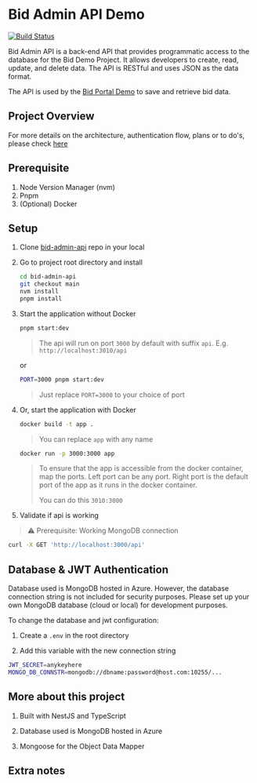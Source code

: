 # Bid Admin API Demo

[![Build Status](https://dev.azure.com/rma-demo/bid-demo-project/_apis/build/status%2Frayandus.bid-admin-api-prod?branchName=main)](https://dev.azure.com/rma-demo/bid-demo-project/_build/latest?definitionId=5&branchName=main)

Bid Admin API is a back-end API that provides programmatic access to the database for the Bid Demo Project. It allows developers to create, read, update, and delete data. The API is RESTful and uses JSON as the data format.

The API is used by the [Bid Portal Demo](https://bidportaldemo.z31.web.core.windows.net/) to save and retrieve bid data.

## Project Overview

For more details on the architecture, authentication flow, plans or to do's, please check [here](https://rma-demo.notion.site/Bid-Demo-Project-9cf3e25d70e44f4b868499aeb89fd81a)


## Prerequisite

1. Node Version Manager (nvm)
1. Pnpm
1. (Optional) Docker

## Setup

1. Clone [bid-admin-api](https://github.com/rayandus/bid-admin-api) repo in your local

1. Go to project root directory and install

   ```bash
   cd bid-admin-api
   git checkout main
   nvm install
   pnpm install
   ```

1. Start the application without Docker

   ```bash
   pnpm start:dev
   ```

   > The api will run on port `3000` by default with suffix `api`. E.g. `http://localhost:3010/api`

   or

   ```bash
   PORT=3000 pnpm start:dev
   ```

   > Just replace `PORT=3000` to your choice of port

1. Or, start the application with Docker

   ```bash
   docker build -t app .
   ```

   > You can replace `app` with any name

   ```bash
   docker run -p 3000:3000 app
   ```

   > To ensure that the app is accessible from the docker container, map the ports. Left port can be any port. Right port is the default port of the app as it runs in the docker container.
   >
   > You can do this `3010:3000`

1. Validate if api is working

  > ⚠️ Prerequisite: Working MongoDB connection

  ```bash
  curl -X GET 'http://localhost:3000/api'
  ```

## Database & JWT Authentication

Database used is MongoDB hosted in Azure. However, the database connection string is not included for security purposes. Please set up your own MongoDB database (cloud or local) for development purposes.

To change the database and jwt configuration:

1. Create a `.env` in the root directory

1. Add this variable with the new connection string

  ```bash
  JWT_SECRET=anykeyhere
  MONGO_DB_CONNSTR=mongodb://dbname:password@host.com:10255/...
  ```

## More about this project

1. Built with NestJS and TypeScript

1. Database used is MongoDB hosted in Azure

1. Mongoose for the Object Data Mapper

## Extra notes
